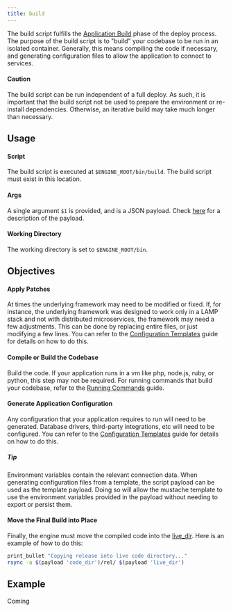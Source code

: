 ```yaml
---
title: build
---
```


The build script fulfills the [Application Build](/engines/how-engines-work#application-build) phase of the deploy process. The purpose of the build script is to "build" your codebase to be run in an isolated container. Generally, this means compiling the code if necessary, and generating configuration files to allow the application to connect to services.

#### Caution

The build script can be run independent of a full deploy. As such, it is important that the build script not be used to prepare the environment or re-install dependencies. Otherwise, an iterative build may take much longer than necessary.

## Usage

#### Script

The build script is executed at `$ENGINE_ROOT/bin/build`. The build script must exist in this location.

#### Args

A single argument `$1` is provided, and is a JSON payload. Check [here](/engines/scripts/#payload) for a description of the payload.

#### Working Directory

The working directory is set to `$ENGINE_ROOT/bin`.

## Objectives

#### Apply Patches

At times the underlying framework may need to be modified or fixed. If, for instance, the underlying framework was designed to work only in a LAMP stack and not with distributed microservices, the framework may need a few adjustments. This can be done by replacing entire files, or just modifying a few lines. You can refer to the [Configuration Templates](/engines/common-tasks/template-generation/) guide for details on how to do this.

#### Compile or Build the Codebase

Build the code. If your application runs in a vm like php, node.js, ruby, or python, this step may not be required. For running commands that build your codebase, refer to the [Running Commands](/engines/common-tasks/running-commands/) guide.

#### Generate Application Configuration

Any configuration that your application requires to run will need to be generated. Database drivers, third-party integrations, etc will need to be configured. You can refer to the [Configuration Templates]() guide for details on how to do this.

##### Tip

Environment variables contain the relevant connection data. When generating configuration files from a template, the script payload can be used as the template payload. Doing so will allow the mustache template to use the environment variables provided in the payload without needing to export or persist them.

#### Move the Final Build into Place

Finally, the engine must move the compiled code into the [live_dir](). Here is an example of how to do this:

```bash
print_bullet "Copying release into live code directory..."
rsync -a $(payload 'code_dir')/rel/ $(payload 'live_dir')
```

## Example

Coming

